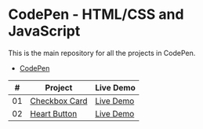 # CodePen - HTML/CSS and JavaScript

This is the main repository for all the projects in CodePen.

- [CodePen](https://codepen.io/fireblader/)

|  #  | Project                                                                       | Live Demo                            |
| :-: | ----------------------------------------------------------------------------- | ------------------------------------ |
| 01  | [Checkbox Card](https://github.com/fireblader/pens/tree/master/checkbox-card) | [Live Demo](https://cdpn.io/zYBxEWX) |
| 02  | [Heart Button](https://github.com/fireblader/pens/tree/master/heart-button)   | [Live Demo](https://cdpn.io/rNjByrR) |
